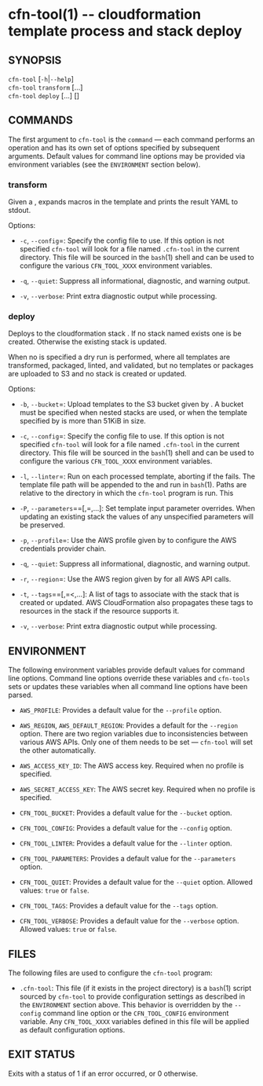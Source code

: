 cfn-tool(1) -- cloudformation template process and stack deploy
===============================================================

## SYNOPSIS

`cfn-tool` [`-h`|`--help`]<br>
`cfn-tool` `transform` [<options>...] <template-file><br>
`cfn-tool` `deploy` [<options>...] <template-file> [<stack-name>]

## COMMANDS

The first argument to `cfn-tool` is the `command` &mdash; each command performs
an operation and has its own set of options specified by subsequent arguments.
Default values for command line options may be provided via environment
variables (see the `ENVIRONMENT` section below).

### transform

Given a <template-file>, expands macros in the template and prints the
result YAML to stdout.

Options:

  * `-c`, `--config`=<file>:
    Specify the config file to use. If this option is not specified `cfn-tool`
    will look for a file named `.cfn-tool` in the current directory. This file
    will be sourced in the `bash`(1) shell and can be used to configure the
    various `CFN_TOOL_XXXX` environment variables.

  * `-q`, `--quiet`:
    Suppress all informational, diagnostic, and warning output.


  * `-v`, `--verbose`:
    Print extra diagnostic output while processing.

### deploy

Deploys <template-file> to the cloudformation stack <stack-name>. If no stack
named <stack-name> exists one is be created. Otherwise the existing stack is
updated.

When no <stack-name> is specified a dry run is performed, where all templates
are transformed, packaged, linted, and validated, but no templates or packages
are uploaded to S3 and no stack is created or updated.

Options:

  * `-b`, `--bucket`=<name>:
    Upload templates to the S3 bucket given by <name>. A bucket must be
    specified when nested stacks are used, or when the template specified by
    <template-name> is more than 51KiB in size.

  * `-c`, `--config`=<file>:
    Specify the config file to use. If this option is not specified `cfn-tool`
    will look for a file named `.cfn-tool` in the current directory. This file
    will be sourced in the `bash`(1) shell and can be used to configure the
    various `CFN_TOOL_XXXX` environment variables.


  * `-l`, `--linter`=<command>:
    Run <command> on each processed template, aborting if the <command> fails.
    The template file path will be appended to the <command> and run in
    `bash`(1). Paths are relative to the directory in which the `cfn-tool`
    program is run. This

  * `-P`, `--parameters`=<key>=<value>[,<key>=<value>,...]:
    Set template input parameter overrides. When updating an existing stack the
    values of any unspecified parameters will be preserved.

  * `-p`, `--profile`=<name>:
    Use the AWS profile given by <name> to configure the AWS credentials
    provider chain.

  * `-q`, `--quiet`:
    Suppress all informational, diagnostic, and warning output.

  * `-r`, `--region`=<name>:
    Use the AWS region given by <name> for all AWS API calls.

  * `-t`, `--tags`=<key>=<value>[,<key>=<<value>,...]:
    A list of tags to associate with the stack that is created or updated. AWS
    CloudFormation also propagates these tags to resources in the stack if the
    resource supports it.

  * `-v`, `--verbose`:
    Print extra diagnostic output while processing.

## ENVIRONMENT

The following environment variables provide default values for command line
options. Command line options override these variables and `cfn-tools` sets
or updates these variables when all command line options have been parsed.

  * `AWS_PROFILE`:
    Provides a default value for the `--profile` option.

  * `AWS_REGION`, `AWS_DEFAULT_REGION`:
    Provides a default for the `--region` option. There are two region
    variables due to inconsistencies between various AWS APIs. Only one of them
    needs to be set &mdash; `cfn-tool` will set the other automatically.

  * `AWS_ACCESS_KEY_ID`:
    The AWS access key. Required when no profile is specified.

  * `AWS_SECRET_ACCESS_KEY`:
    The AWS secret key. Required when no profile is specified.

  * `CFN_TOOL_BUCKET`:
    Provides a default value for the `--bucket` option.

  * `CFN_TOOL_CONFIG`:
    Provides a default value for the `--config` option.

  * `CFN_TOOL_LINTER`:
    Provides a default value for the `--linter` option.

  * `CFN_TOOL_PARAMETERS`:
    Provides a default value for the `--parameters` option.

  * `CFN_TOOL_QUIET`:
    Provides a default value for the `--quiet` option. Allowed values: `true`
    or `false`.

  * `CFN_TOOL_TAGS`:
    Provides a default value for the `--tags` option.

  * `CFN_TOOL_VERBOSE`:
    Provides a default value for the `--verbose` option. Allowed values: `true`
    or `false`.

## FILES

The following files are used to configure the `cfn-tool` program:

  * `.cfn-tool`:
    This file (if it exists in the project directory) is a `bash`(1) script
    sourced by `cfn-tool` to provide configuration settings as described in
    the `ENVIRONMENT` section above. This behavior is overridden by the
    `--config` command line option or the `CFN_TOOL_CONFIG` environment
    variable. Any `CFN_TOOL_XXXX` variables defined in this file will be
    applied as default configuration options.

## EXIT STATUS

Exits with a status of 1 if an error occurred, or 0 otherwise.
